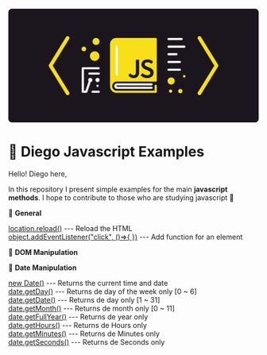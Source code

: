 ![](https://github.com/DiegoFischerDev/Diego-Javascript-Examples/blob/main/1_2T2-TMJHLPYxwfjA8S4Urg%201.png?raw=true)

# :pushpin: Diego Javascript Examples

Hello! Diego here,

In this repository I present simple examples for the main **javascript methods**. I hope to contribute to those who are studying javascript :rocket:

:small_blue_diamond: **General**  

[location.reload()](https://github.com/DiegoFischerDev/Diego-Javascript-Examples/blob/main/Dates%20manipulation/newDate.html) --- Reload the HTML  
[object.addEventListener("click", ()=>{ })](https://github.com/DiegoFischerDev/Diego-Javascript-Examples/blob/main/Dates%20manipulation/newDate.html) --- Add function for an element  

:small_blue_diamond: **DOM Manipulation**

:small_blue_diamond: **Date Manipulation**  

[new Date()](https://github.com/DiegoFischerDev/Diego-Javascript-Examples/blob/main/Dates%20manipulation/newDate.html) --- Returns the current time and date  
[date.getDay()](https://github.com/DiegoFischerDev/Diego-Javascript-Examples/blob/main/Dates%20manipulation/newDate.html) --- Returns de day of the week only [0 ~ 6]    
[date.getDate()](https://github.com/DiegoFischerDev/Diego-Javascript-Examples/blob/main/Dates%20manipulation/newDate.html) --- Returns de day only [1 ~ 31]  
[date.getMonth()](https://github.com/DiegoFischerDev/Diego-Javascript-Examples/blob/main/Dates%20manipulation/newDate.html) --- Returns de month only [0 ~ 11]    
[date.getFullYear()](https://github.com/DiegoFischerDev/Diego-Javascript-Examples/blob/main/Dates%20manipulation/newDate.html) --- Returns de year only  
[date.getHours()](https://github.com/DiegoFischerDev/Diego-Javascript-Examples/blob/main/Dates%20manipulation/newDate.html) --- Returns de Hours only  
[date.getMinutes()](https://github.com/DiegoFischerDev/Diego-Javascript-Examples/blob/main/Dates%20manipulation/newDate.html) --- Returns de Minutes only  
[date.getSeconds()](https://github.com/DiegoFischerDev/Diego-Javascript-Examples/blob/main/Dates%20manipulation/newDate.html) --- Returns de Seconds only  




